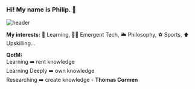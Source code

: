 ### Hi! My name is Philip. 👋
![header](https://user-images.githubusercontent.com/66290921/147894676-e8cacc66-db11-4503-bcee-ae7471e82325.jpg)

**My interests:** :sponge: Learning, :technologist: Emergent Tech, :sun_behind_large_cloud: Philosophy, :soccer: Sports, :arrow_up: Upskilling...

**QotM:** <br /> Learning :arrow_right: rent knowledge <br /> Learning Deeply :arrow_right: own knowledge <br /> Researching :arrow_right: create knowledge - **Thomas Cormen** 
<!--
**philipjpark/philipjpark** is a ✨ _special_ ✨ repository because its `README.md` (this file) appears on your GitHub profile.

Here are some ideas to get you started:

- 🔭 I’m currently working on ...
- 🌱 I’m currently learning ...
- 👯 I’m looking to collaborate on ...
- 🤔 I’m looking for help with ...
- 💬 Ask me about ...
- 📫 How to reach me: ...
- 😄 Pronouns: ...
- ⚡ Fun fact: ...
-->
